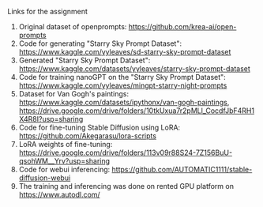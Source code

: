 Links for the assignment

1. Original dataset of openprompts: https://github.com/krea-ai/open-prompts
2. Code for generating "Starry Sky Prompt Dataset": https://www.kaggle.com/yyleaves/sd-starry-sky-prompt-dataset
3. Generated "Starry Sky Prompt Dataset": https://www.kaggle.com/datasets/yyleaves/starry-sky-prompt-dataset
4. Code for training nanoGPT on the "Starry Sky Prompt Dataset": https://www.kaggle.com/yyleaves/mingpt-starry-night-prompts
5. Dataset for Van Gogh's paintings: https://www.kaggle.com/datasets/ipythonx/van-gogh-paintings, https://drive.google.com/drive/folders/10tkUxua7r2pMLl_CocdfJbF4RH1X4R8I?usp=sharing
6. Code for fine-tuning Stable Diffusion using LoRA: https://github.com/Akegarasu/lora-scripts
7. LoRA weights of fine-tuning: https://drive.google.com/drive/folders/113v09r88S24-7Z156BuU-qsohWM__Yrv?usp=sharing
8. Code for webui inferencing: https://github.com/AUTOMATIC1111/stable-diffusion-webui
9. The training and inferencing was done on rented GPU platform on https://www.autodl.com/